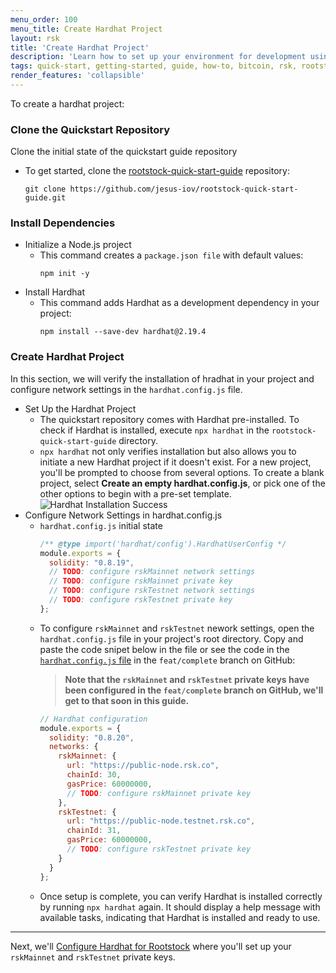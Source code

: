 ```yaml
---
menu_order: 100
menu_title: Create Hardhat Project
layout: rsk
title: 'Create Hardhat Project'
description: 'Learn how to set up your environment for development using Hardhat'
tags: quick-start, getting-started, guide, how-to, bitcoin, rsk, rootstock, blockchain
render_features: 'collapsible'
---
```


To create a hardhat project:

### Clone the Quickstart Repository

Clone the initial state of the quickstart guide repository
- To get started, clone the [rootstock-quick-start-guide](https://github.com/jesus-iov/rootstock-quick-start-guide.git) repository:
    ```shell
    git clone https://github.com/jesus-iov/rootstock-quick-start-guide.git
    ```

### Install Dependencies

[](#top "collapsible")
- Initialize a Node.js project
    - This command creates a `package.json file` with default values:
      ```shell
      npm init -y
      ```
- Install Hardhat
    - This command adds Hardhat as a development dependency in your project:
      ```shell
      npm install --save-dev hardhat@2.19.4
      ```

### Create Hardhat Project

In this section, we will verify the installation of hradhat in your project and configure network settings in the `hardhat.config.js` file.

[](#top "collapsible")
- Set Up the Hardhat Project
  - The quickstart repository comes with Hardhat pre-installed. To check if Hardhat is installed, execute `npx hardhat` in the `rootstock-quick-start-guide` directory.
  - `npx hardhat` not only verifies installation but also allows you to initiate a new Hardhat project if it doesn't exist. For a new project, you'll be prompted to choose from several options. To create a blank project, select **Create an empty hardhat.config.js**, or pick one of the other options to begin with a pre-set template.
    ![Hardhat Installation Success](/assets/img/guides/quickstart/hardhat/install-success.png)
- Configure Network Settings in hardhat.config.js
  - `hardhat.config.js` initial state
      ```js
      /** @type import('hardhat/config').HardhatUserConfig */
      module.exports = {
        solidity: "0.8.19",
        // TODO: configure rskMainnet network settings
        // TODO: configure rskMainnet private key
        // TODO: configure rskTestnet network settings
        // TODO: configure rskTestnet private key
      };
      ```
  - To configure `rskMainnet` and `rskTestnet` nework settings, open the `hardhat.config.js` file in your project's root directory. Copy and paste the code snipet below in the file or see the code in the [`hardhat.config.js` file](https://github.com/jesus-iov/rootstock-quick-start-guide/blob/feat/complete/hardhat.config.js) in the `feat/complete` branch on GitHub:
      > **Note that the `rskMainnet` and `rskTestnet` private keys have been configured in the `feat/complete` branch on GitHub, we'll get to that soon in this guide.**
      ```js
      // Hardhat configuration
      module.exports = {
        solidity: "0.8.20",
        networks: {
          rskMainnet: {
            url: "https://public-node.rsk.co",
            chainId: 30,
            gasPrice: 60000000,
            // TODO: configure rskMainnet private key
          },
          rskTestnet: {
            url: "https://public-node.testnet.rsk.co",
            chainId: 31,
            gasPrice: 60000000,
            // TODO: configure rskTestnet private key
          }
        }
      };
      ```
  - Once setup is complete, you can verify Hardhat is installed correctly by running `npx hardhat` again. It should display a help message with available tasks, indicating that Hardhat is installed and ready to use.

---
Next, we'll [Configure Hardhat for Rootstock](/guides/quickstart/hardhat/configure-hardhat/) where you'll set up your `rskMainnet` and `rskTestnet` private keys.

